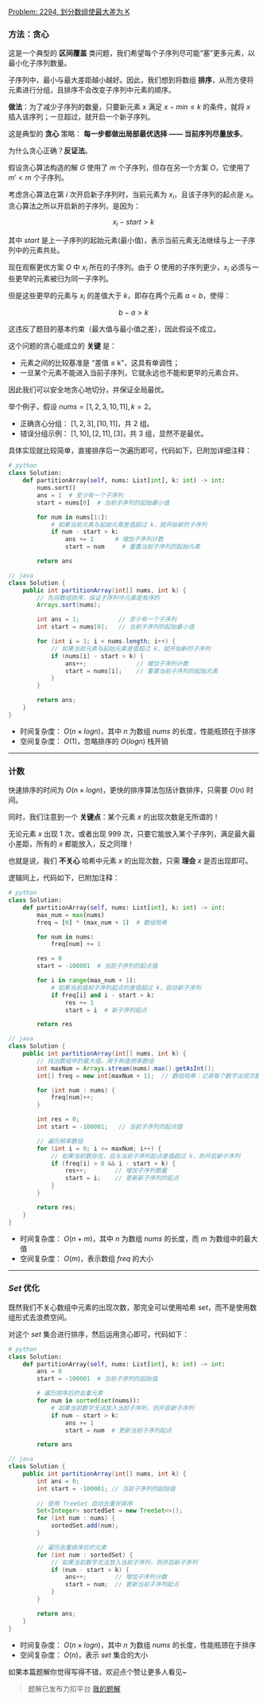 [Problem: 2294. 划分数组使最大差为 K](https://leetcode.cn/problems/partition-array-such-that-maximum-difference-is-k/description/)

### 方法：贪心

这是一个典型的 $\textbf{区间覆盖}$ 类问题，我们希望每个子序列尽可能“塞”更多元素，以最小化子序列数量。

子序列中，最小与最大差距越小越好。因此，我们想到将数组 **排序**，从而方便将元素进行分组，且排序不会改变子序列中元素的顺序。

**做法**：为了减少子序列的数量，只要新元素 $x$ 满足 $x-min\leq k$ 的条件，就将 $x$ 插入该序列；一旦超过，就开启一个新子序列。

这是典型的 **贪心** 策略： $\textbf{每一步都做出局部最优选择 —— 当前序列尽量放多}$。

为什么贪心正确？**反证法**。

假设贪心算法构造的解 $G$ 使用了 $m$ 个子序列，但存在另一个方案 $O$，它使用了 $m'<m$ 个子序列。

考虑贪心算法在第 $i$ 次开启新子序列时，当前元素为 $x_i$，且该子序列的起点是 $x_i$。贪心算法之所以开启新的子序列，是因为：

$$
x_i - start > k
$$

其中 $start$ 是上一子序列的起始元素(最小值)，表示当前元素无法继续与上一子序列中的元素共处。

现在观察更优方案 $O$ 中 $x_i$ 所在的子序列。由于 $O$ 使用的子序列更少，$x_i$ 必须与一些更早的元素被归为同一子序列。

但是这些更早的元素与 $x_i$ 的差值大于 $k$，即存在两个元素 $a < b$，使得：

$$
b - a > k
$$

这违反了题目的基本约束（最大值与最小值之差），因此假设不成立。

这个问题的贪心能成立的 **关键** 是：

- 元素之间的比较基准是 “差值 ≤ k”，这具有单调性；
- 一旦某个元素不能进入当前子序列，它就永远也不能和更早的元素合并。

因此我们可以安全地贪心地切分，并保证全局最优。

举个例子，假设 $nums=[1,2,3,10,11], k=2$。

- 正确贪心分组： $[1, 2, 3], [10, 11]$，共 $2$ 组。
- 错误分组示例： $[1, 10], [2, 11], [3]$，共 $3$ 组，显然不是最优。

具体实现就比较简单，直接排序后一次遍历即可，代码如下，已附加详细注释：

```Python
# python
class Solution:
    def partitionArray(self, nums: List[int], k: int) -> int:
        nums.sort()
        ans = 1  # 至少有一个子序列
        start = nums[0]  # 当前子序列的起始最小值

        for num in nums[1:]:
            # 如果当前元素与起始元素差值超过 k，就开始新的子序列
            if num - start > k:
                ans += 1      # 增加子序列计数
                start = num     # 重置当前子序列的起始元素

        return ans
```

```Java
// java
class Solution {
    public int partitionArray(int[] nums, int k) {
        // 先将数组排序，保证子序列中元素是有序的
        Arrays.sort(nums);

        int ans = 1;           // 至少有一个子序列
        int start = nums[0];   // 当前子序列的起始最小值

        for (int i = 1; i < nums.length; i++) {
            // 如果当前元素与起始元素差值超过 k，就开始新的子序列
            if (nums[i] - start > k) {
                ans++;              // 增加子序列计数
                start = nums[i];    // 重置当前子序列的起始元素
            }
        }

        return ans;
    }
}
```

- 时间复杂度： $O(n\times logn)$，其中 $n$ 为数组 $nums$ 的长度，性能瓶颈在于排序
- 空间复杂度： $O(1)$，忽略排序的 $O(logn)$ 栈开销

---

### 计数

快速排序的时间为 $O(n\times logn)$，更快的排序算法包括计数排序，只需要 $O(n)$ 时间。

同时，我们注意到一个 **关键点**：某个元素 $x$ 的出现次数是无所谓的！

无论元素 $x$ 出现 $1$ 次，或者出现 $999$ 次，只要它能放入某个子序列，满足最大最小差距，所有的 $x$ 都能放入，反之同理！

也就是说，我们 **不关心** 哈希中元素 $x$ 的出现次数，只需 **理会** $x$ 是否出现即可。

逻辑同上，代码如下，已附加注释：

```Python
# python
class Solution:
    def partitionArray(self, nums: List[int], k: int) -> int:
        max_num = max(nums)
        freq = [0] * (max_num + 1)  # 数组哈希

        for num in nums:
            freq[num] += 1

        res = 0
        start = -100001  # 当前子序列的起点值

        for i in range(max_num + 1):
            # 如果当前值和子序列起点的差值超过 k，启动新子序列
            if freq[i] and i - start > k:
                res += 1
                start = i  # 新子序列起点

        return res
```

```Java
// java
class Solution {
    public int partitionArray(int[] nums, int k) {
        // 找出数组中的最大值，用于构造频率数组
        int maxNum = Arrays.stream(nums).max().getAsInt();
        int[] freq = new int[maxNum + 1];  // 数组哈希：记录每个数字出现次数

        for (int num : nums) {
            freq[num]++;
        }

        int res = 0;
        int start = -100001;   // 当前子序列的起点值

        // 遍历频率数组
        for (int i = 0; i <= maxNum; i++) {
            // 如果当前数存在，且与当前子序列起点差值超过 k，则开启新子序列
            if (freq[i] > 0 && i - start > k) {
                res++;        // 增加子序列数量
                start = i;    // 更新新子序列的起点
            }
        }

        return res;
    }
}
```

- 时间复杂度： $O(n+m)$，其中 $n$ 为数组 $nums$ 的长度，而 $m$ 为数组中的最大值
- 空间复杂度： $O(m)$，表示数组 $freq$ 的大小

---

### $Set$ 优化

既然我们不关心数组中元素的出现次数，那完全可以使用哈希 $set$，而不是使用数组形式去浪费空间。

对这个 $set$ 集合进行排序，然后运用贪心即可，代码如下：

```Python
# python
class Solution:
    def partitionArray(self, nums: List[int], k: int) -> int:
        ans = 0
        start = -100001  # 当前子序列的起始值

        # 遍历排序后的去重元素
        for num in sorted(set(nums)):
            # 如果当前数字无法放入当前子序列，则开启新子序列
            if num - start > k:
                ans += 1
                start = num  # 更新当前子序列起点

        return ans
```

```Java
// java
class Solution {
    public int partitionArray(int[] nums, int k) {
        int ans = 0;
        int start = -100001; // 当前子序列的起始值
        
        // 使用 TreeSet 自动去重并排序
        Set<Integer> sortedSet = new TreeSet<>();
        for (int num : nums) {
            sortedSet.add(num);
        }

        // 遍历去重排序后的元素
        for (int num : sortedSet) {
            // 如果当前数字无法放入当前子序列，则开启新子序列
            if (num - start > k) {
                ans++;        // 增加子序列计数
                start = num;  // 更新当前子序列起点
            }
        }

        return ans;
    }
}
```

- 时间复杂度： $O(n\times logn)$，其中 $n$ 为数组 $nums$ 的长度，性能瓶颈在于排序
- 空间复杂度： $O(n)$，表示 $set$ 集合的大小

如果本篇题解你觉得写得不错，欢迎点个赞让更多人看见~

> 题解已发布力扣平台 [我的题解](https://leetcode.cn/problems/partition-array-such-that-maximum-difference-is-k/solutions/3703748/tan-xin-pai-xu-fen-zu-ha-xi-ji-shu-qu-zh-aag1/)
